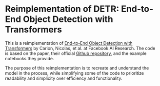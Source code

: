 # Reimplementation of DETR: End-to-End Object Detection with Transformers

This is a reimplementation of [End-to-End Object Detection with Transformers][1] by
Carion, Nicolas, et al. at Facebook AI Research. The code is based on the paper, their
official [Github repository][2], and the example notebooks they provide.

The purpose of this reimplementation is to recreate and understand the model in the process,
while simplifying some of the code to prioritize readability and simplicity over efficiency
and functionality.








[1]: https://arxiv.org/abs/2005.12872
[2]: https://github.com/facebookresearch/detr

